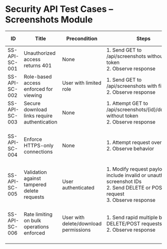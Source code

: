 # Security API Test Cases – Screenshots Module

| ID             | Title                                              | Precondition                        | Steps                                                         | Expected Result                           | Actual Result | Status |
|-----------------|----------------------------------------------------|-------------------------------------|---------------------------------------------------------------|-------------------------------------------|---------------|--------|
| SS-API-SC-001   | Unauthorized access returns 401                    | None                                | 1. Send GET to /api/screenshots without auth token <br> 2. Observe response | 401 Unauthorized error returned |               |        |
| SS-API-SC-002   | Role-based access enforced for viewing             | User with limited role              | 1. Send GET to /api/screenshots with filters <br> 2. Observe response | Only authorized screenshots returned |               |        |
| SS-API-SC-003   | Secure download links require authentication       | None                                | 1. Attempt GET to /api/screenshots/{id}/download without token <br> 2. Observe response | 401 Unauthorized error returned |               |        |
| SS-API-SC-004   | Enforce HTTPS-only connections                      | None                                | 1. Attempt request over HTTP <br> 2. Observe behavior | Server redirects to HTTPS or blocks insecure request |               |        |
| SS-API-SC-005   | Validation against tampered delete requests         | User authenticated                  | 1. Modify request payload to include invalid or unauthorized screenshot IDs <br> 2. Send DELETE or POST request <br> 3. Observe response | Server rejects with 403 Forbidden or validation error |               |        |
| SS-API-SC-006   | Rate limiting on bulk operations enforced           | User with delete/download permissions | 1. Send rapid multiple bulk DELETE/POST requests <br> 2. Observe response | Server enforces rate limits or returns error after threshold |               |        |